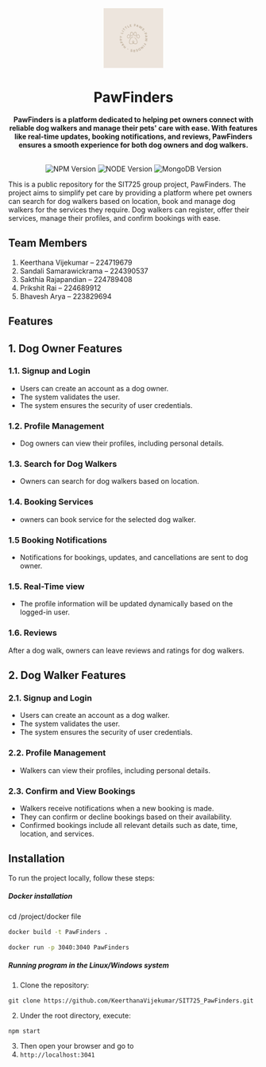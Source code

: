<div align="center">
  <a href="https://tridiamond.tech" target="_blank" rel="noopener noreferrer">
    <img width="120" alt="PawFinders Logo" src="/public/src/logo.png">
  </a>
  <br/>
  <h1> <b> PawFinders </b></h1>
  <strong>PawFinders is a platform dedicated to helping pet owners connect with reliable dog walkers and manage their pets' care with ease. With features like real-time updates, booking notifications, and reviews, PawFinders ensures a smooth experience for both dog owners and dog walkers.</strong>
</div>

<br/>

<p align="center">
  <img alt="NPM Version" src="https://img.shields.io/badge/npm-10.1.0-red">
  <img alt="NODE Version" src="https://img.shields.io/badge/NodeJS-20.9.0-red">
  <img alt="MongoDB Version" src="https://img.shields.io/badge/MongoDB-7.0.0-green">
</p>

This is a public repository for the SIT725 group project, PawFinders. The project aims to simplify pet care by providing a platform where pet owners can search for dog walkers based on location, book and manage dog walkers for the services they require. Dog walkers can register, offer their services, manage their profiles, and confirm bookings with ease.

## Team Members

1. Keerthana Vijekumar – 224719679
2. Sandali Samarawickrama – 224390537
3. Sakthia Rajapandian – 224789408
4. Prikshit Rai – 224689912
5. Bhavesh Arya – 223829694

## Features

## 1. Dog Owner Features
### 1.1. Signup and Login
- Users can create an account as a dog owner.
- The system validates the user.
- The system ensures the security of user credentials.
### 1.2. Profile Management
- Dog owners can view their profiles, including personal details.
### 1.3. Search for Dog Walkers
- Owners can search for dog walkers based on location.
### 1.4. Booking Services
- owners can book service for the selected dog walker.
### 1.5 Booking Notifications
- Notifications for bookings, updates, and cancellations are sent to dog owner.
### 1.5. Real-Time view
- The profile information will be updated dynamically based on the logged-in user.
### 1.6. Reviews
After a dog walk, owners can leave reviews and ratings for dog walkers.

## 2. Dog Walker Features
### 2.1. Signup and Login
- Users can create an account as a dog walker.
- The system validates the user.
- The system ensures the security of user credentials.
### 2.2. Profile Management
- Walkers can view their profiles, including personal details.
### 2.3. Confirm and View Bookings
- Walkers receive notifications when a new booking is made.
- They can confirm or decline bookings based on their availability.
- Confirmed bookings include all relevant details such as date, time, location, and services.

## Installation

To run the project locally, follow these steps:

##### Docker installation

cd /project/docker file 
``` bash
docker build -t PawFinders .
```

``` bash
docker run -p 3040:3040 PawFinders
```

##### Running program in the Linux/Windows system

01. Clone the repository:

   ```
   git clone https://github.com/KeerthanaVijekumar/SIT725_PawFinders.git
   ```
02. Under the root directory, execute: 
```
npm start
```

03. Then open your browser and go to 
4. ```http://localhost:3041```

